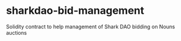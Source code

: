 # sharkdao-bid-management
Solidity contract to help management of Shark DAO bidding on Nouns auctions
